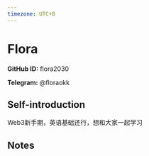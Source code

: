 ```yaml
---
timezone: UTC+8
---
```


# Flora

**GitHub ID:** flora2030

**Telegram:** @floraokk

## Self-introduction

Web3新手期，英语基础还行，想和大家一起学习

## Notes

<!-- Content_START -->


<!-- Content_END -->
